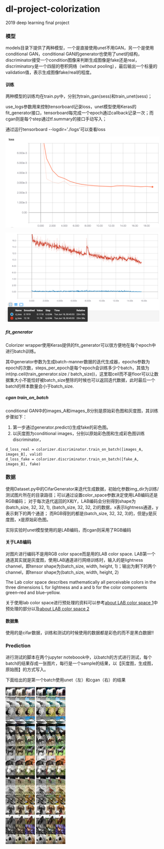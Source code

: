 # dl-project-colorization
2019 deep learning final project

### 模型
models目录下提供了两种模型，一个是直接使用unet不用GAN，另一个是使用conditional GAN，conditional GAN的generator也使用了unet的结构，discriminator接受一个condition图像来判断生成图像是fake还是real，discriminatory是一个四层的卷积网络（without pooling），最后输出一个标量的validation值，表示生成图像fake/real的程度。

#### 训练

两种模型的训练均在train.py中，分别为train_gan(sess)和train_unet(sess)；

use_logs参数用来控制tensorboard记录loss，unet模型使用Keras的fit_generator接口，tensorboard每完成一个epoch通过callback记录一次；而cgan则是每个step通过tf.summary的接口手动写入；

通过运行tensorboard --logdir='./logs'可以查看loss

![unet loss](./results/unet_loss.png) 

![gan loss](./results/gan_loss.png) 

##### fit_generator
Colorizer wrapper使用Keras提供的fit_generator可以很方便地在每个epoch中进行batch训练。

其中generator参数为生成batch-manner数据的迭代生成器，epochs参数为epoch的次数，steps_per_epoch是每个epoch会训练多少个batch，其值为int(np.ceil(train_generator.size / batch_size))，这里取ceil而不是floor可以让数据集大小不能恰好被batch_size整除的时候也可以返回迭代数据，此时最后一个batch的样本数量会小于batch_size.

##### cgan train_on_batch
conditional GAN中的images_A和images_B分别是原始彩色图和灰度图，其训练步骤如下：

1. 第一步通过generator.predict()生成fake的彩色图。
2. 以灰度图为conditional images，分别以原始彩色图和生成彩色图训练discriminator，

```
d_loss_real = colorizer.discriminator.train_on_batch([images_A, images_B], valid)
d_loss_fake = colorizer.discriminator.train_on_batch([fake_A, images_B], fake)

```

### 数据
使用Dataset.py中的CifarGenerator来迭代生成数据，初始化参数img_dir为训练/测试图片所在的目录路径；可以通过设置color_space参数决定使用LAB编码还是RGB编码；
对于每次迭代返回的X和Y，LAB编码会分别得到shape为(batch_size, 32, 32, 1), (batch_size, 32, 32, 2)的数据，x表示lightness通道，y表示剩下的两个通道；
而RGB得到的都是(batch_size, 32, 32, 3)的，但是y是灰度图，x是原始彩色图。

实际实验时unet模型使用的是LAB编码，而cgan则采用了RGB编码

#### 关于LAB编码
对图片进行编码不是用RGB color space而是用的LAB color space. LAB第一个通道其实就是灰度图，使用LAB通道进行网络训练时，输入的是lightness channel，即tensor shape为(batch_size, width, height, 1)；输出为剩下的两个channel，即tensor shape为(batch_size, width, height, 2)

The Lab color space describes mathematically all perceivable colors in the three dimensions L for lightness and a and b for the color components green–red and blue–yellow.

关于使用lab color space进行预处理的资料可以参考[about LAB color space 1](https://www.kaggle.com/preslavrachev/wip-photo-colorization-using-keras)中预处理的部分以及[about LAB color space 2](https://fairyonice.github.io/Color-space-defenitions-in-python-RGB-and-LAB.html)

#### 数据集
使用的是cifar数据，训练和测试的时候使用的数据都是彩色的而不是黑白数据!!

### Prediction
进行测试的脚本在两个jupyter noteboook中，以batch的方式进行测试，每个batch的结果存成一张图片，每行是一个sample的结果，以【灰度图，生成图，原始图】的方式写入。

下面给出的是第一个batch使用unet（左）和cgan（右）的结果

![unet prediction](./results/unet/Unet_0.jpg) 
![gan prediction](./results/gan/G_0.jpg) 